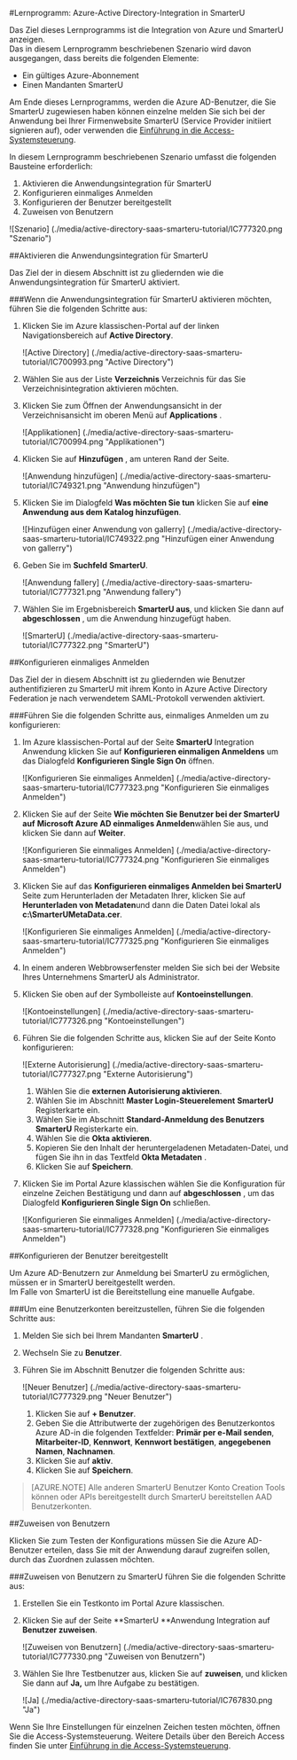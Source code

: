 <properties 
    pageTitle="Lernprogramm: Azure-Active Directory-Integration in SmarterU | Microsoft Azure" 
    description="Erfahren Sie, wie SmarterU mit Azure Active Directory verwenden, aktivieren Sie einmaliges Anmelden, automatisierte Bereitstellung und mehr!" 
    services="active-directory" 
    authors="jeevansd"  
    documentationCenter="na" 
    manager="femila"/>
<tags 
    ms.service="active-directory" 
    ms.devlang="na" 
    ms.topic="article" 
    ms.tgt_pltfrm="na" 
    ms.workload="identity" 
    ms.date="09/19/2016" 
    ms.author="jeedes" />

#<a name="tutorial-azure-active-directory-integration-with-smarteru"></a>Lernprogramm: Azure-Active Directory-Integration in SmarterU
  
Das Ziel dieses Lernprogramms ist die Integration von Azure und SmarterU anzeigen.  
Das in diesem Lernprogramm beschriebenen Szenario wird davon ausgegangen, dass bereits die folgenden Elemente:

-   Ein gültiges Azure-Abonnement
-   Einen Mandanten SmarterU
  
Am Ende dieses Lernprogramms, werden die Azure AD-Benutzer, die Sie SmarterU zugewiesen haben können einzelne melden Sie sich bei der Anwendung bei Ihrer Firmenwebsite SmarterU (Service Provider initiiert signieren auf), oder verwenden die [Einführung in die Access-Systemsteuerung](active-directory-saas-access-panel-introduction.md).
  
In diesem Lernprogramm beschriebenen Szenario umfasst die folgenden Bausteine erforderlich:

1.  Aktivieren die Anwendungsintegration für SmarterU
2.  Konfigurieren einmaliges Anmelden
3.  Konfigurieren der Benutzer bereitgestellt
4.  Zuweisen von Benutzern

![Szenario] (./media/active-directory-saas-smarteru-tutorial/IC777320.png "Szenario")

##<a name="enabling-the-application-integration-for-smarteru"></a>Aktivieren die Anwendungsintegration für SmarterU
  
Das Ziel der in diesem Abschnitt ist zu gliedernden wie die Anwendungsintegration für SmarterU aktiviert.

###<a name="to-enable-the-application-integration-for-smarteru-perform-the-following-steps"></a>Wenn die Anwendungsintegration für SmarterU aktivieren möchten, führen Sie die folgenden Schritte aus:

1.  Klicken Sie im Azure klassischen-Portal auf der linken Navigationsbereich auf **Active Directory**.

    ![Active Directory] (./media/active-directory-saas-smarteru-tutorial/IC700993.png "Active Directory")

2.  Wählen Sie aus der Liste **Verzeichnis** Verzeichnis für das Sie Verzeichnisintegration aktivieren möchten.

3.  Klicken Sie zum Öffnen der Anwendungsansicht in der Verzeichnisansicht im oberen Menü auf **Applications** .

    ![Applikationen] (./media/active-directory-saas-smarteru-tutorial/IC700994.png "Applikationen")

4.  Klicken Sie auf **Hinzufügen** , am unteren Rand der Seite.

    ![Anwendung hinzufügen] (./media/active-directory-saas-smarteru-tutorial/IC749321.png "Anwendung hinzufügen")

5.  Klicken Sie im Dialogfeld **Was möchten Sie tun** klicken Sie auf **eine Anwendung aus dem Katalog hinzufügen**.

    ![Hinzufügen einer Anwendung von gallerry] (./media/active-directory-saas-smarteru-tutorial/IC749322.png "Hinzufügen einer Anwendung von gallerry")

6.  Geben Sie im **Suchfeld** **SmarterU**.

    ![Anwendung fallery] (./media/active-directory-saas-smarteru-tutorial/IC777321.png "Anwendung fallery")

7.  Wählen Sie im Ergebnisbereich **SmarterU aus**, und klicken Sie dann auf **abgeschlossen** , um die Anwendung hinzugefügt haben.

    ![SmarterU] (./media/active-directory-saas-smarteru-tutorial/IC777322.png "SmarterU")

##<a name="configuring-single-sign-on"></a>Konfigurieren einmaliges Anmelden
  
Das Ziel der in diesem Abschnitt ist zu gliedernden wie Benutzer authentifizieren zu SmarterU mit ihrem Konto in Azure Active Directory Federation je nach verwendetem SAML-Protokoll verwenden aktiviert.

###<a name="to-configure-single-sign-on-perform-the-following-steps"></a>Führen Sie die folgenden Schritte aus, einmaliges Anmelden um zu konfigurieren:

1.  Im Azure klassischen-Portal auf der Seite **SmarterU** Integration Anwendung klicken Sie auf **Konfigurieren einmaligen Anmeldens** um das Dialogfeld **Konfigurieren Single Sign On** öffnen.

    ![Konfigurieren Sie einmaliges Anmelden] (./media/active-directory-saas-smarteru-tutorial/IC777323.png "Konfigurieren Sie einmaliges Anmelden")

2.  Klicken Sie auf der Seite **Wie möchten Sie Benutzer bei der SmarterU auf** **Microsoft Azure AD einmaliges Anmelden**wählen Sie aus, und klicken Sie dann auf **Weiter**.

    ![Konfigurieren Sie einmaliges Anmelden] (./media/active-directory-saas-smarteru-tutorial/IC777324.png "Konfigurieren Sie einmaliges Anmelden")

3.  Klicken Sie auf das **Konfigurieren einmaliges Anmelden bei SmarterU** Seite zum Herunterladen der Metadaten Ihrer, klicken Sie auf **Herunterladen von Metadaten**und dann die Daten Datei lokal als **c:\\SmarterUMetaData.cer**.

    ![Konfigurieren Sie einmaliges Anmelden] (./media/active-directory-saas-smarteru-tutorial/IC777325.png "Konfigurieren Sie einmaliges Anmelden")

4.  In einem anderen Webbrowserfenster melden Sie sich bei der Website Ihres Unternehmens SmarterU als Administrator.

5.  Klicken Sie oben auf der Symbolleiste auf **Kontoeinstellungen**.

    ![Kontoeinstellungen] (./media/active-directory-saas-smarteru-tutorial/IC777326.png "Kontoeinstellungen")

6.  Führen Sie die folgenden Schritte aus, klicken Sie auf der Seite Konto konfigurieren:

    ![Externe Autorisierung] (./media/active-directory-saas-smarteru-tutorial/IC777327.png "Externe Autorisierung")

    1.  Wählen Sie die **externen Autorisierung aktivieren**.
    2.  Wählen Sie im Abschnitt **Master Login-Steuerelement** **SmarterU** Registerkarte ein.
    3.  Wählen Sie im Abschnitt **Standard-Anmeldung des Benutzers** **SmarterU** Registerkarte ein.
    4.  Wählen Sie die **Okta aktivieren**.
    5.  Kopieren Sie den Inhalt der heruntergeladenen Metadaten-Datei, und fügen Sie ihn in das Textfeld **Okta Metadaten** .
    6.  Klicken Sie auf **Speichern**.

7.  Klicken Sie im Portal Azure klassischen wählen Sie die Konfiguration für einzelne Zeichen Bestätigung und dann auf **abgeschlossen** , um das Dialogfeld **Konfigurieren Single Sign On** schließen.

    ![Konfigurieren Sie einmaliges Anmelden] (./media/active-directory-saas-smarteru-tutorial/IC777328.png "Konfigurieren Sie einmaliges Anmelden")

##<a name="configuring-user-provisioning"></a>Konfigurieren der Benutzer bereitgestellt
  
Um Azure AD-Benutzern zur Anmeldung bei SmarterU zu ermöglichen, müssen er in SmarterU bereitgestellt werden.  
Im Falle von SmarterU ist die Bereitstellung eine manuelle Aufgabe.

###<a name="to-provision-a-user-accounts-perform-the-following-steps"></a>Um eine Benutzerkonten bereitzustellen, führen Sie die folgenden Schritte aus:

1.  Melden Sie sich bei Ihrem Mandanten **SmarterU** .

2.  Wechseln Sie zu **Benutzer**.

3.  Führen Sie im Abschnitt Benutzer die folgenden Schritte aus:

    ![Neuer Benutzer] (./media/active-directory-saas-smarteru-tutorial/IC777329.png "Neuer Benutzer")

    1.  Klicken Sie auf **+ Benutzer**.
    2.  Geben Sie die Attributwerte der zugehörigen des Benutzerkontos Azure AD-in die folgenden Textfelder: **Primär per e-Mail senden**, **Mitarbeiter-ID**, **Kennwort**, **Kennwort bestätigen**, **angegebenen Namen**, **Nachnamen**.
    3.  Klicken Sie auf **aktiv**.
    4.  Klicken Sie auf **Speichern**.

>[AZURE.NOTE] Alle anderen SmarterU Benutzer Konto Creation Tools können oder APIs bereitgestellt durch SmarterU bereitstellen AAD Benutzerkonten.

##<a name="assigning-users"></a>Zuweisen von Benutzern
  
Klicken Sie zum Testen der Konfigurations müssen Sie die Azure AD-Benutzer erteilen, dass Sie mit der Anwendung darauf zugreifen sollen, durch das Zuordnen zulassen möchten.

###<a name="to-assign-users-to-smarteru-perform-the-following-steps"></a>Zuweisen von Benutzern zu SmarterU führen Sie die folgenden Schritte aus:

1.  Erstellen Sie ein Testkonto im Portal Azure klassischen.

2.  Klicken Sie auf der Seite **SmarterU **Anwendung Integration auf **Benutzer zuweisen**.

    ![Zuweisen von Benutzern] (./media/active-directory-saas-smarteru-tutorial/IC777330.png "Zuweisen von Benutzern")

3.  Wählen Sie Ihre Testbenutzer aus, klicken Sie auf **zuweisen**, und klicken Sie dann auf **Ja,** um Ihre Aufgabe zu bestätigen.

    ![Ja] (./media/active-directory-saas-smarteru-tutorial/IC767830.png "Ja")
  
Wenn Sie Ihre Einstellungen für einzelnen Zeichen testen möchten, öffnen Sie die Access-Systemsteuerung. Weitere Details über den Bereich Access finden Sie unter [Einführung in die Access-Systemsteuerung](active-directory-saas-access-panel-introduction.md).